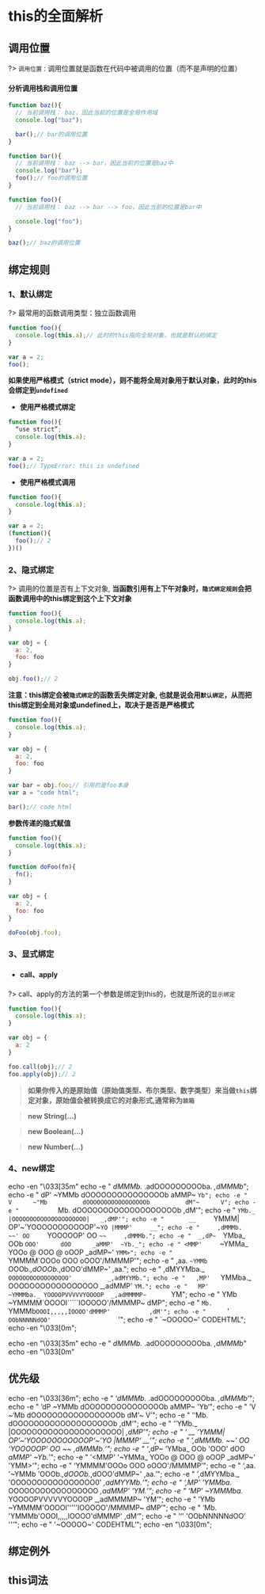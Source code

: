 # this的全面解析

## 调用位置

?> `调用位置：`调用位置就是函数在代码中被调用的位置（而不是声明的位置）

#### 分析调用栈和调用位置

```js
function baz(){
  // 当前调用栈： baz，因此当前的位置是全局作用域
  console.log("baz");

  bar();// bar的调用位置
}

function bar(){
  // 当前调用栈： baz --> bar，因此当前的位置是baz中
  console.log("bar");
  foo();// foo的调用位置
}

function foo(){
  // 当前调用栈： baz --> bar --> foo，因此当前的位置是bar中

  console.log("foo");
}

baz();// baz的调用位置
```

## 绑定规则

### 1、默认绑定

?> 最常用的函数调用类型：独立函数调用

```js
function foo(){
  console.log(this.a);// 此时的this指向全局对象，也就是默认的绑定
}

var a = 2;
foo();
```

**如果使用严格模式（strict mode），则不能将全局对象用于默认对象，此时的this会绑定到`undefined`**

- **使用严格模式绑定**

```js
function foo(){
  “use strict”;
  console.log(this.a);
}

var a = 2;
foo();// TypeError: this is undefined
```

- **使用严格模式调用**

```js
function foo(){
  console.log(this.a);
}

var a = 2;
(function(){
  foo();// 2
})()
```

### 2、隐式绑定

?> 调用的位置是否有上下文对象, **当函数引用有上下午对象时，`隐式绑定规则`会把函数调用中的this绑定到这个上下文对象**

```js
function foo(){
  console.log(this.a);
}

var obj = {
  a: 2,
  foo: foo
}

obj.foo();// 2
```

**注意：this绑定会被`隐式绑定`的函数丢失绑定对象, 也就是说会用`默认绑定`，从而把this绑定到全局对象或undefined上，取决于是否是严格模式**

```js
function foo(){
  console.log(this.a);
}

var obj = {
  a: 2,
  foo: foo
}

var bar = obj.foo;// 引用的是foo本身
var a = "code html";

bar();// code html
```

**参数传递的隐式赋值**

```js
function foo(){
  console.log(this.a);
}

function doFoo(fn){
  fn();
}

var obj = {
  a: 2,
  foo: foo
}

doFoo(obj.foo);

```

### 3、显式绑定

- #### call、apply

?> call、apply的方法的第一个参数是绑定到this的，也就是所说的`显示绑定`

```js
function foo(){
  console.log(this.a);
}

var obj = {
  a: 2
}

foo.call(obj);// 2
foo.apply(obj);// 2
```

> **如果你传入的是原始值（原始值类型、布尔类型、数字类型）来当做`this`绑定对象，原始值会被转换成它的对象形式,通常称为`装箱`**

> **new String(...)**

> **new Boolean(...)**

> **new Number(...)**

### 4、new绑定
echo -en "\033[35m"
echo -e "  _dMMMb._              .adOOOOOOOOOba.              _,dMMMb_";
echo -e "  dP'  ~YMMb            dOOOOOOOOOOOOOOOb            aMMP~  `Yb";
echo -e "  V      ~"Mb          dOOOOOOOOOOOOOOOOOb          dM"~      V";
echo -e "           `Mb.       dOOOOOOOOOOOOOOOOOOOb       ,dM'";
echo -e "            `YMb._   |OOOOOOOOOOOOOOOOOOOOO|   _,dMP'";
echo -e "       __     `YMMM| OP'~'YOOOOOOOOOOOP'~`YO |MMMP'     __";
echo -e "     ,dMMMb.     ~~' OO     `YOOOOOP'     OO `~~     ,dMMMb.";
echo -e "  _,dP~  `YMba_      OOb      `OOO'      dOO      _aMMP'  ~Yb._";
echo -e " <MMP'     `~YMMa_   YOOo   @  OOO  @   oOOP   _adMP~'      `YMM>";
echo -e "              `YMMMM\`OOOo     OOO     oOOO'/MMMMP'";
echo -e "      ,aa.     `~YMMb `OOOb._,dOOOb._,dOOO'dMMP~'       ,aa.";
echo -e "    ,dMYYMba._         `OOOOOOOOOOOOOOOOO'          _,adMYYMb.";
echo -e "   ,MP'   `YMMba._      OOOOOOOOOOOOOOOOO       _,adMMP'   `YM.";
echo -e "   MP'        ~YMMMba._ YOOOOPVVVVVYOOOOP  _,adMMMMP~       `YM";
echo -e "   YMb           ~YMMMM\`OOOOI`````IOOOOO'/MMMMP~           dMP";
echo -e "    `Mb.           `YMMMb`OOOI,,,,,IOOOO'dMMMP'           ,dM'";
echo -e "      `'                  `OObNNNNNdOO'                   `'";
echo -e "                            `~OOOOO~'   CODEHTML";
echo -en "\033[0m";

echo -en "\033[35m"
echo -e "  _dMMMb._              .adOOOOOOOOOba.              _,dMMMb_"
echo -en "\033[0m"

## 优先级


echo -en "\033[36m";
echo -e "  ‘_dMMMb._              .adOOOOOOOOOba.              _,dMMMb_’";
echo -e "  ’dP  ~YMMb            dOOOOOOOOOOOOOOOb            aMMP~  'Yb‘";
echo -e "  ’V      ~‘Mb         dOOOOOOOOOOOOOOOOOb          dM’~      V’";
echo -e "           ‘‘Mb.      dOOOOOOOOOOOOOOOOOOOb       ,dM‘";
echo -e "            ’’YMb._   |OOOOOOOOOOOOOOOOOOOOO|   _,dMP’";
echo -e "      ‘ __    ‘YMMM| OP’~‘YOOOOOOOOOOOP‘~’YO |MMMP‘     __’";
echo -e "     ’,dMMMb.    ~~’ OO     ‘YOOOOOP’     OO ~~     ,dMMMb.‘";
echo -e "  ‘_,dP~  ’YMba_     OOb      'OOO'      dOO      _aMMP'  ~Yb._’";
echo -e " ’<MMP'     '~YMMa_  YOOo   @  OOO  @   oOOP   _adMP~'      'YMM>‘";
echo -e "              ‘YMMMM\'OOOo     OOO     oOOO'/MMMMP’";
echo -e "      ‘,aa.    '~YMMb 'OOOb._,dOOOb._,dOOO'dMMP~'       ,aa.’";
echo -e "    ’,dMYYMba._        'OOOOOOOOOOOOOOOO0'          _,adMYYMb.‘";
echo -e "  ‘,MP'   'YMMba._      OOOOOOOOOOOOOOOOO       _,adMMP'   'YM.’";
echo -e "  ‘MP'        ~YMMMba._ YOOOOPVVVVVYOOOOP  _,adMMMMP~       'YM‘";
echo -e "  ’YMb           ~YMMMM\'OOOOI'''''IOOOOO'/MMMMP~           dMP’";
echo -e "    ‘Mb.           'YMMMb'OOOI,,,,,IOOOO'dMMMP'           ,dM‘";
echo -e "     ’‘'                  'OObNNNNNdOO'                   ''’";
echo -e "                            '~OOOOO~'   CODEHTML‘";
echo -en "\033[0m";


## 绑定例外



## this词法







